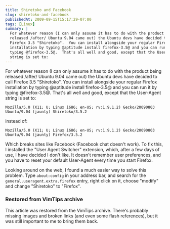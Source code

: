 ```yaml
---
title: Shiretoko and Facebook
slug: shiretoko-and-facebook
publishedAt: 2009-09-15T15:17:29-07:00
tags: [Linux]
summary: |
  For whatever reason (I can only assume it has to do with the product being
  released /after/ Ubuntu 9.04 came out) the Ubuntu devs have decided to call
  Firefox 3.5 "Shiretoko".  You can install alongside your regular Firefox
  installation by typing @aptitude install firefox-3.5@ and you can run it by
  typing @firefox-3.5@.  That's all well and good, except that the User-Agent
  string is set to:
---
```

For whatever reason (I can only assume it has to do with the product being
released /after/ Ubuntu 9.04 came out) the Ubuntu devs have decided to call
Firefox 3.5 "Shiretoko".  You can install alongside your regular Firefox
installation by typing @aptitude install firefox-3.5@ and you can run it by
typing @firefox-3.5@.  That's all well and good, except that the User-Agent
string is set to:

```
Mozilla/5.0 (X11; U; Linux i686; en-US; rv:1.9.1.2) Gecko/20090803 Ubuntu/9.04 (jaunty) Shiretoko/3.5.2
```

instead of:

```
Mozilla/5.0 (X11; U; Linux i686; en-US; rv:1.9.1.2) Gecko/20090803 Ubuntu/9.04 (jaunty) Firefox/3.5.2
```

Which breaks sites like Facebook (Facebook chat doesn't work).  To fix this, I
installed the "User Agent Switcher" extension, which, after a few days of use,
I have decided I don't like.  It doesn't remember user preferences, and you
have to reset your default User-Agent every time you start Firefox.

Looking around on the web, I found a much easier way to solve this problem.
Type `about:config` in your address bar, and search for the
`general.useragent.extra.firefox` entry, right click on it, choose "modify" and
change "Shiretoko" to "Firefox".

<div class="restored-from-archive">
  <h3>Restored from VimTips archive</h3>
  <p>
  This article was restored from the VimTips archive. There's probably
  missing images and broken links (and even some flash references), but it
  was still important to me to bring them back.
  </p>
</div>

